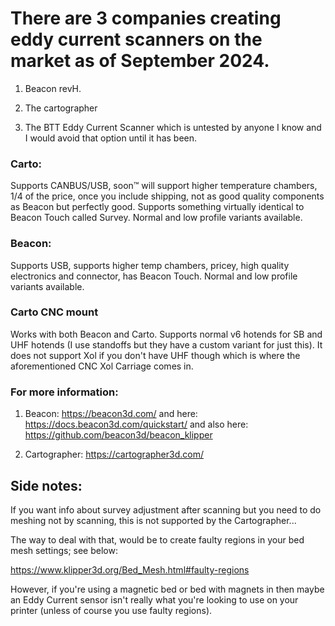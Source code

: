 # There are 3 companies creating eddy current scanners on the market as of September 2024. 

1) Beacon revH.

2) The cartographer

3) The BTT Eddy Current Scanner which is untested by anyone I know and I would avoid that option until it has been.

### Carto:

Supports CANBUS/USB, soon™️ will support higher temperature chambers, 1/4 of the price, once you include shipping, not as good quality components as Beacon but perfectly good.  Supports something virtually identical to Beacon Touch called Survey.  Normal and low profile variants available.

### Beacon:

Supports USB, supports higher temp chambers, pricey, high quality electronics and connector, has Beacon Touch.  Normal and low profile variants available.

### Carto CNC mount

Works with both Beacon and Carto.  Supports normal v6 hotends for SB and UHF hotends (I use standoffs but they have a custom variant for just this).  It does not support Xol if you don't have UHF though which is where the aforementioned CNC Xol Carriage comes in.

### For more information:

1) Beacon: https://beacon3d.com/ and here: https://docs.beacon3d.com/quickstart/ and also here: https://github.com/beacon3d/beacon_klipper

2) Cartographer: https://cartographer3d.com/

## Side notes:

If you want info about survey adjustment after scanning but you need to do meshing not by scanning, this is not supported by the Cartographer...

The way to deal with that, would be to create faulty regions in your bed mesh settings; see below:

https://www.klipper3d.org/Bed_Mesh.html#faulty-regions

However, if you're using a magnetic bed or bed with magnets in then maybe an Eddy Current sensor isn't really what you're looking to use on your printer (unless of course you use faulty regions).

